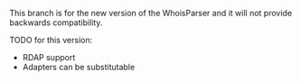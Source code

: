 This branch is for the new version of the WhoisParser and it will not provide backwards compatibility.

TODO for this version:
- RDAP support
- Adapters can be substitutable
